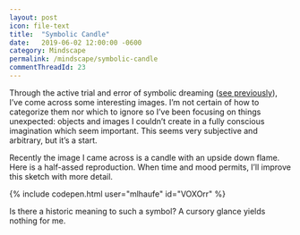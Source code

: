 ```yaml
---
layout: post
icon: file-text
title:  "Symbolic Candle"
date:   2019-06-02 12:00:00 -0600
category: Mindscape
permalink: /mindscape/symbolic-candle
commentThreadId: 23
---
```


Through the active trial and error of symbolic dreaming ([see previously](/mindscape/2019/06/02/rediscovering-the-self.html)), I’ve come across some interesting images. I’m not certain of how to categorize them nor which to ignore so I’ve been focusing on things unexpected: objects and images I couldn’t create in a fully conscious imagination which seem important. This seems very subjective and arbitrary, but it’s a start.

Recently the image I came across is a candle with an upside down flame. Here is a half-assed reproduction. When time and mood permits, I’ll improve this sketch with more detail.

{% include codepen.html user="mlhaufe" id="VOXOrr" %}

Is there a historic meaning to such a symbol? A cursory glance yields nothing for me.
